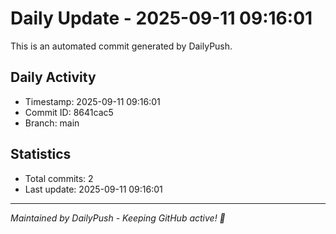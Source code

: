 # Daily Update - 2025-09-11 09:16:01

This is an automated commit generated by DailyPush.

## Daily Activity
- Timestamp: 2025-09-11 09:16:01
- Commit ID: 8641cac5
- Branch: main

## Statistics
- Total commits: 2
- Last update: 2025-09-11 09:16:01

---
*Maintained by DailyPush - Keeping GitHub active! 🚀*
